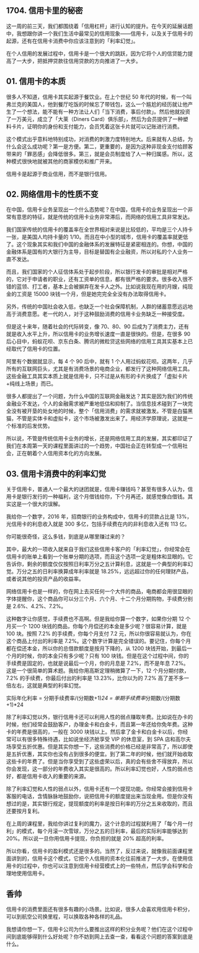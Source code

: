 ## 1704. 信用卡里的秘密

这一周的前三天，我们都围绕着「信用杠杆」进行认知的提升。在今天的延展话题中，我想跟你讲一个我们生活中最常见的信用现象——信用卡，以及关于信用卡的起源，还有在信用卡消费中你应该注意到的「利率幻觉」。

在个人信用的发展过程中，信用卡是一个很大的跳跃，因为它将个人的信贷能力提高了一大步，把抵押贷款往信用贷款的方向推进了一大步。

## 01. 信用卡的本质

很多人不知道，信用卡其实起源于餐饮业。在上个世纪 50 年代的时候，有一个叫弗兰克的美国人，他到餐厅吃饭的时候忘了带钱包，这么一个尴尬的经历就让他产生了一个想法，能不能有一种方法让人们「当下消费，事后付款」。然后他就投资了一万美元，成立了「大莱（Diners Card）俱乐部」，然后为会员提供了一种塑料卡片，证明你的身份和支付能力，会员凭着这张卡片就可以记账进行消费。

这个模式出乎意料地特别成功，对消费的刺激力度特别地大。后来就有人总结，为什么会这么成功呢？第一是方便。第二，更重要的，是因为这种非现金支付给顾客带来的「罪恶感」会降低很多。第三，就是会员制度给了人一种归属感。所以，这种模式很快地就被其他的商家模仿和推广开来。

信用卡是起源于商业信用，而不是银行信用。

## 02. 网络信用卡的性质不变

在中国，信用卡业务呈现出一个什么态势呢？在中国，信用卡的业务呈现出一个非常有意思的特征，就是传统的信用卡业务非常滞后，而网络的信用工具非常发达。

我们国家传统的信用卡的覆盖率在全世界相对来说是比较低的，平均是三个人持卡一张，是美国人均持卡量的 1/10。而且在中小型的城市，信用卡的覆盖率就更低了。这个现象其实和我们中国的金融体系的发展特征是紧密相连的。你想，中国的金融体系是国有的大银行为主导，目标是替国有企业融资，所以对私的个人业务一直不发达。

而且，我们国家的个人征信体系处于起步阶段，所以银行发卡的审批是相对严格的，它对于申请者的职业，还有工资单的信息，都有很严格的要求。很多收入很不错的蓝领、打工者，基本上会被摒弃在发卡人之外。比如说我现在用的月嫂，纯现金的工资是 15000 块钱一个月，但是她完完全全没有办法取得信用卡。

另外，传统的中国社会收入低，也缺乏一个社会保障机制，人群的储蓄意愿远远地高于消费意愿。老一代的人，对于这种鼓励消费的信用卡业务缺乏一种接受度。

但是这十来年，随着社会的代际转变，像 70、80、90 后成为了消费主力，还有就是收入水平上升，所以信用卡的业务增长速度一直是很快的。但是，在很多 90 后心目中，蚂蚁花呗、京东白条、腾讯的微粒贷这些网络的信用工具其实基本上已经取代了信用卡的位置。

阿里有个数据就显示，每 4 个 90 后中，就有 1 个人用过蚂蚁花呗。这两年，几乎所有的互联网巨头，尤其是有消费场景的电商企业，都发行了这种网络信用工具。这些金融工具其实本质上就是信用卡，只不过是从有形的卡片换成了「虚拟卡片+纯线上场景」而已。

很多人都提出了一个问题，为什么中国的互联网金融发达？其实是因为我们的传统金融业不发达，个人的金融需求被严重地低估和抑制了。当信息技术碰到了一块完全没有被开垦的处女地的时候，整个「信用消费」的需求就被激发。不管是白猫黑猫，不管是实体卡和虚拟卡，这个市场被激发出来了。用经济学原理说，这就是一个标准的后发优势。

所以说，不管是传统信用卡业务的增长，还是网络信用工具的发展，其实都印证了我们在本周第一天的课程里面讲过的一个趋势，中国社会正在转型成一个信用社会，正在朝着个人信用资本化的方向发展。

## 03. 信用卡消费中的利率幻觉

关于信用卡，普通人一个最大的谜团就是，信用卡赚钱吗？甚至有很多人认为，信用卡是银行发行的一种福利，这个月借钱给你，下个月再还，就感觉像白借钱。其实这是一个很大的误解。

我给你一个数字，2016 年，招商银行的业务构成中，信用卡的贷款占比是 13%，光信用卡的利息收入就是 300 多亿，包括手续费在内的非利息收入还有 113 亿。

你可能很奇怪，这么多钱，到底是从哪里赚过来的？

其中，最大的一项收入就来自于我们这些信用卡客户的「利率幻觉」，你经常会在信用卡的账单上看到一个账单分期的选项，而且这个选项一定是粗体和显眼的。它告诉你，剩余的额度仅仅按照日利率万分之五计算利息，这就是一个典型的利率幻觉。万分之五的日利率换算成年利率就是 18.25%，远远超过你的任何理财产品，或者说其他的投资产品的收益率。

网络信用卡也是一样的，你在网上去买任何一个大件的商品，电商都会用很显眼的字体提醒你，这个商品你可以分三个月、六个月、十二个月分期购物，手续费分别是 2.6%、4.2%、7.2%。

这种数字让你感觉，手续费也不高啊。但是我给你算一个数字，如果你分期 12 个月买一个 1200 块钱的商品，你每个月偿还的本金是多少呢？很容易计算，就是 100 块。按照 7.2% 的手续费，你每个月支付 7.2 元，所以你很容易就认为，你在这个商品上付出的利率是 7.2%。这个数字计算是完全错误的。要记住，你每个月都在偿还本金，所以你的总借款额度是按月下降的，从 1200 块钱开始，到最后一个月的时候，你的本金只有多少呢？只有 100 块钱。但是在这个过程中间，你的手续费是固定的，也就是说最后一个月，你的月息是 7.2%，而不是年息 7.2%。这是一个很简单的算术题。我给你用高斯定理稍微算了一下，12 个月分期付款，7.2% 的手续费，你最后付出的利率是 13.23%，比你以为的 7.2% 高了差不多一倍左右，这就是典型的利率幻觉。

实际年化利率 = 分期手续费率/(分期数+1)*24 = 单期手续费率*分期数/(分期数+1)*24

除了利率幻觉以外，银行信用卡还可以利用人性的弱点赚取年费。比如说在办卡的时候，他们经常会鼓励客户，办理金卡和白金卡，而且第一年还给你免年费。这种卡的年费是很高的，一般在 3000 块钱以上。然后拿了金卡和白金卡以后，你经常可以有很多特殊待遇，比如说坐经济舱享受 VIP 的休息室，到 SPA 店和高尔夫场享受五折优惠。但是其实你想一下，这些消费的价格已经是非常高了，所以即使是五折优惠，其实你也没有占到很多的便宜。到了第二年的时候，他们就开始收取这些卡的年费了。但是当你享受到了这些虚荣以后，真的会有些舍不得放弃，所以你会发现，这一部分的年费收入其实是很高的。所以利率幻觉也好，人性的弱点也好，都是信用卡收入的重要的来源。

除了利率幻觉和人性的弱点以外，信用卡还有一个提现功能。你经常会接到信用卡客服的电话，含情脉脉地鼓励你，说把信用卡的额度提出来当现金用。但是你没有想过的是，其实银行规定，提现额度的利率是按日利率的万分之五来收取的，而且还要按月复利。

在上周的课程里，我给你讲过复利的魔力，这个计息的过程就利用了「每个月一付利」的模式，每个月滚一次雪球，万分之五的日利率，最后的实际利率能够达到 20%。所以说一旦你用信用卡提现，你负担的就是 20% 超高的利率。

所以你看，信用卡的盈利模式还是很多的。当然了，反过来说，就像我前面课程里面讲到的，信用卡这个模式，它把个人信用的资本化往前推进了一大步。在使用信用卡的过程中，你也可以注意到信用卡经营模式上的一些特点，然后学会科学和合理地使用信用卡。

## 香帅

信用卡的消费里面还有很多有趣的小场景。比如说，很多人会喜欢用信用卡积分，可以到航空公司换里程，可以换取各种各样的礼品。

我想请你想一下，信用卡公司为什么要推出这样的积分业务呢？他们在这个过程中间到底能够得到什么好处呢？你不妨到网上去查一查，看看这个问题的答案到底是什么。